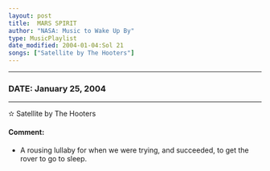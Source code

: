 ```yaml
---
layout: post
title:  MARS SPIRIT
author: "NASA: Music to Wake Up By"
type: MusicPlaylist
date_modified: 2004-01-04:Sol 21
songs: ["Satellite by The Hooters"]
---
```


----
### DATE: January 25, 2004
----
✫ Satellite by The Hooters

#### Comment:
* A rousing lullaby for when we were trying, and succeeded, to get the rover to go to sleep.



<br/>
<center>
	<a target="_blank"
	   href="https://twitter.com/intent/tweet?hashtags=Space,NASA,Playlist,NASAWakeupCalls,SpaceProgram&text={{ page.author}}, '{{ page.songs.first }}' {{ page.title }}, {{ page.date | date: '%B %d, %Y' }}. {{ site.url }}{{ page.url }} @nasawakeupcalls">
	   <i class="fab fa-twitter" alt="Tweet this page" style="font-size: 1.3em;"></i>
	</a>
	&nbsp; 	<i class="fas fa-user-astronaut" style="font-size: 1.5em;"></i> &nbsp;
    <a type="amzn" search="'Satellite by The Hooters'" category="popular music">
        <i class="fab fa-amazon" style="font-size: 1.3em;"></i>
    </a>
</center>
